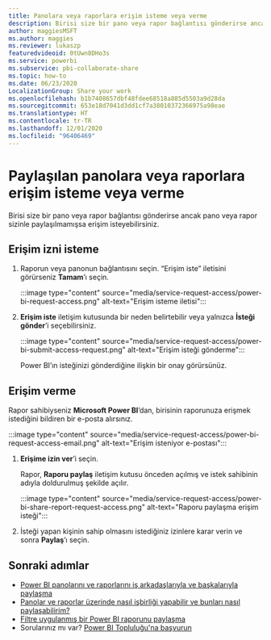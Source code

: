 ```yaml
---
title: Panolara veya raporlara erişim isteme veya verme
description: Birisi size bir pano veya rapor bağlantısı gönderirse ancak panoyu veya raporu sizinle paylaşmazsa erişim isteyebilirsiniz.
author: maggiesMSFT
ms.author: maggies
ms.reviewer: lukaszp
featuredvideoid: 0tUwn8DHo3s
ms.service: powerbi
ms.subservice: pbi-collaborate-share
ms.topic: how-to
ms.date: 06/23/2020
LocalizationGroup: Share your work
ms.openlocfilehash: b1b7408657dbf48fdee68518a885d5503a9d28da
ms.sourcegitcommit: 653e18d7041d3dd1cf7a38010372366975a98eae
ms.translationtype: HT
ms.contentlocale: tr-TR
ms.lasthandoff: 12/01/2020
ms.locfileid: "96406469"
---
```

# <a name="request-or-grant-access-to-shared-dashboards-or-reports"></a>Paylaşılan panolara veya raporlara erişim isteme veya verme

Birisi size bir pano veya rapor bağlantısı gönderirse ancak pano veya rapor sizinle paylaşılmamışsa erişim isteyebilirsiniz. 

## <a name="request-access"></a>Erişim izni isteme

1. Raporun veya panonun bağlantısını seçin. “Erişim iste” iletisini görürseniz **Tamam**’ı seçin.

    :::image type="content" source="media/service-request-access/power-bi-request-access.png" alt-text="Erişim isteme iletisi":::

1. **Erişim iste** iletişim kutusunda bir neden belirtebilir veya yalnızca **İsteği gönder**’i seçebilirsiniz.

    :::image type="content" source="media/service-request-access/power-bi-submit-access-request.png" alt-text="Erişim isteği gönderme":::

    Power BI’ın isteğinizi gönderdiğine ilişkin bir onay görürsünüz.

## <a name="grant-access"></a>Erişim verme

Rapor sahibiyseniz **Microsoft Power BI**’dan, birisinin raporunuza erişmek istediğini bildiren bir e-posta alırsınız.

:::image type="content" source="media/service-request-access/power-bi-request-access-email.png" alt-text="Erişim isteniyor e-postası":::

1. **Erişime izin ver**’i seçin.

    Rapor, **Raporu paylaş** iletişim kutusu önceden açılmış ve istek sahibinin adıyla doldurulmuş şekilde açılır.

    :::image type="content" source="media/service-request-access/power-bi-share-report-request-access.png" alt-text="Raporu paylaşma erişim isteği":::

1. İsteği yapan kişinin sahip olmasını istediğiniz izinlere karar verin ve sonra **Paylaş**’ı seçin.

## <a name="next-steps"></a>Sonraki adımlar

- [Power BI panolarını ve raporlarını iş arkadaşlarıyla ve başkalarıyla paylaşma](service-share-dashboards.md)
- [Panolar ve raporlar üzerinde nasıl işbirliği yapabilir ve bunları nasıl paylaşabilirim?](service-how-to-collaborate-distribute-dashboards-reports.md)
- [Filtre uygulanmış bir Power BI raporunu paylaşma](service-share-reports.md)
- Sorularınız mı var? [Power BI Topluluğu'na başvurun](https://community.powerbi.com/)
